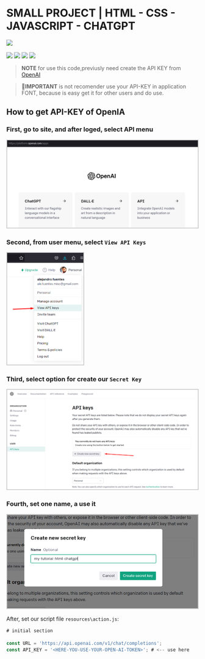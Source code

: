 # SMALL PROJECT | HTML - CSS - JAVASCRIPT - CHATGPT
![](https://img.shields.io/badge/by-Alejandro_Fuentes-informational?style=flat-square&color=cdcdcd)

![](https://img.shields.io/badge/HTML5-platform-informational?style=flat-square&logo=html5&labelColor=fff&color=cdcdcd) 
![](https://img.shields.io/badge/CSS3-layout-informational?style=flat-square&logo=css3&labelColor=000&color=cdcdcd) 
![](https://img.shields.io/badge/JS-code-informational?style=flat-square&logo=html5&labelColor=fff&color=cdcdcd) 
![](https://img.shields.io/badge/ChatGPT-AI-informational?style=flat-square&labelColor=000&color=cdcdcd)

> **NOTE** for use this code,previusly need create the API KEY from [OpenAI][link-openai]

> 🔴**IMPORTANT** is not recomender use your API-KEY in application FONT, because is easy get it for other users and do use.

## How to get API-KEY of OpenIA

### **First**, go to site, and after loged, select API menu

<img src="resources/img/tutorial_openAI.png" style="width:500px; border:solid 2px #cdcdcd;" alt="First, go to site, and after loged, select API menu" />

### **Second**, from user menu, select `View API Keys`

<img src="resources/img/tutorial_openAI-menu.png" style="width:200px; border:solid 2px #cdcdcd;" alt="Second, from user menu, select View API Keys" />


### **Third**, select option for create our `Secret Key`

<img src="resources/img/tutorial_openAI-button-create-key.png" style="width:500px; border:solid 2px #cdcdcd;" alt="Third, select option for create our Secret Key" />

### **Fourth**, set one name, a use it

<img src="resources/img/tutorial_openAI-create-name-key.png" style="width:500px; border:solid 2px #cdcdcd;" alt="Fourth, set one name, a use it" />


After, set our script file `resources\action.js`:

```javascript
# initial section

const URL = 'https://api.openai.com/v1/chat/completions';
const API_KEY = '<HERE-YOU-USE-YOUR-OPEN-AI-TOKEN>'; # <-- use here

```


<!-- link, tools, etc -->
[link-openai]:https://openai.com/